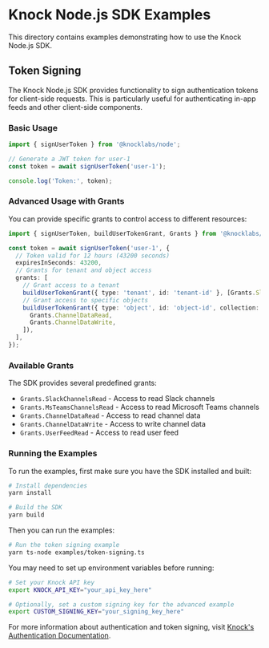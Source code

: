 # Knock Node.js SDK Examples

This directory contains examples demonstrating how to use the Knock Node.js SDK.

## Token Signing

The Knock Node.js SDK provides functionality to sign authentication tokens for client-side requests. This is particularly useful for authenticating in-app feeds and other client-side components.

### Basic Usage

```typescript
import { signUserToken } from '@knocklabs/node';

// Generate a JWT token for user-1
const token = await signUserToken('user-1');

console.log('Token:', token);
```

### Advanced Usage with Grants

You can provide specific grants to control access to different resources:

```typescript
import { signUserToken, buildUserTokenGrant, Grants } from '@knocklabs/node';

const token = await signUserToken('user-1', {
  // Token valid for 12 hours (43200 seconds)
  expiresInSeconds: 43200,
  // Grants for tenant and object access
  grants: [
    // Grant access to a tenant
    buildUserTokenGrant({ type: 'tenant', id: 'tenant-id' }, [Grants.SlackChannelsRead]),
    // Grant access to specific objects
    buildUserTokenGrant({ type: 'object', id: 'object-id', collection: 'videos' }, [
      Grants.ChannelDataRead,
      Grants.ChannelDataWrite,
    ]),
  ],
});
```

### Available Grants

The SDK provides several predefined grants:

- `Grants.SlackChannelsRead` - Access to read Slack channels
- `Grants.MsTeamsChannelsRead` - Access to read Microsoft Teams channels
- `Grants.ChannelDataRead` - Access to read channel data
- `Grants.ChannelDataWrite` - Access to write channel data
- `Grants.UserFeedRead` - Access to read user feed

### Running the Examples

To run the examples, first make sure you have the SDK installed and built:

```bash
# Install dependencies
yarn install

# Build the SDK
yarn build
```

Then you can run the examples:

```bash
# Run the token signing example
yarn ts-node examples/token-signing.ts
```

You may need to set up environment variables before running:

```bash
# Set your Knock API key
export KNOCK_API_KEY="your_api_key_here"

# Optionally, set a custom signing key for the advanced example
export CUSTOM_SIGNING_KEY="your_signing_key_here"
```

For more information about authentication and token signing, visit [Knock's Authentication Documentation](https://docs.knock.app/in-app-ui/security-and-authentication#authentication-with-enhanced-security-enabled).
